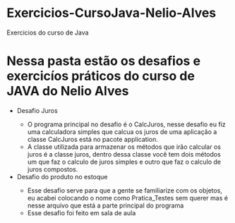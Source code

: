 # Exercicios-CursoJava-Nelio-Alves
Exercicios do curso de Java
<h1> Nessa pasta estão os desafios e exercicíos práticos do curso de JAVA do Nelio Alves </h1>

<ul>
    <li>Desafio Juros</li>
    <ul>
        <li>O programa principal no desafio é o CalcJuros, nesse desafio eu fiz uma calculadora simples que calcua os juros de uma aplicação a classe CalcJuros está no               pacote application.</li>
        <li>A classe utilizada para armazenar os métodos que irão calcular os juros é a classe juros, dentro dessa classe você tem dois métodos um que faz o calculo de               juros simples e outro que faz o calculo de juros compostos.</li>
    </ul>
    <li>Desafio do produto no estoque</li>
    <ul>
        <li>Esse desafio serve para que a gente se familiarize com os objetos, eu acabei colocando o nome como Pratica_Testes sem querer mas é nesse arquivo que está a               parte principal do programa</li>
        <li>Esse desafio foi feito em sala de aula</li>
    </ul>
 </ul>
